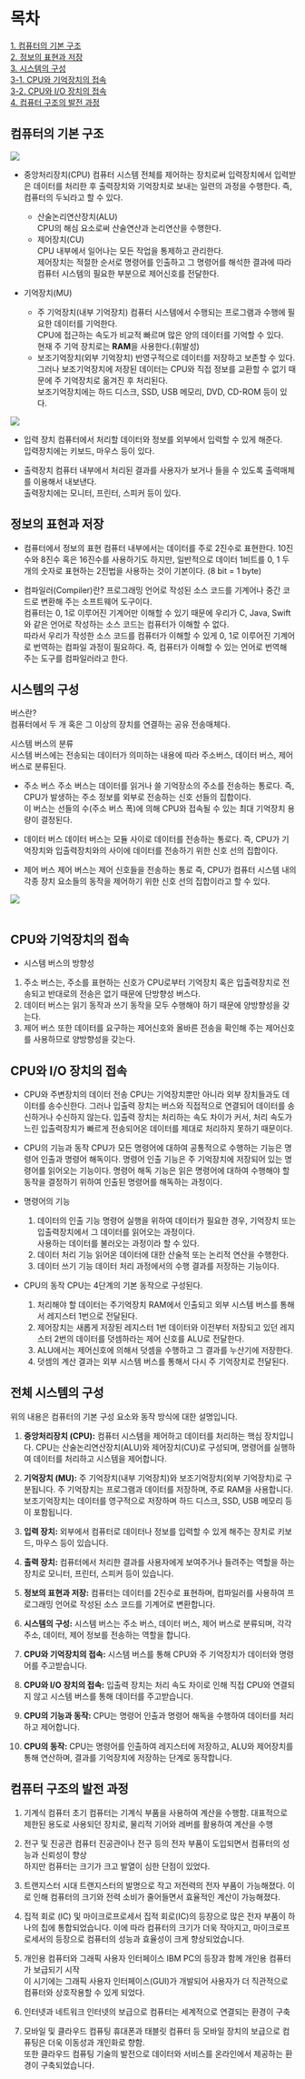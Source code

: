 # 목차 
[1. 컴퓨터의 기본 구조](#컴퓨터의-기본-구조) <br>
[2. 정보의 표현과 저장](#정보의-표현과-저장) <br>
[3. 시스템의 구성](#시스템의-구성) <br>
[3-1. CPU와 기억장치의 접속](#cpu와-기억장치의-접속) <br>
[3-2. CPU와 I/O 장치의 접속](#cpu와-io-장치의-접속) <br>
[4. 컴퓨터 구조의 발전 과정](#컴퓨터-구조의-발전-과정) <br>

## 컴퓨터의 기본 구조
<img src="https://github.com/hdaisywd/CS-Study/assets/102342953/592a735f-e0f0-4774-9c73-488178994722">

- 중앙처리장치(CPU)
컴퓨터 시스템 전체를 제어하는 장치로써 입력장치에서 입력받은 데이터를 처리한 후 출력장치와 기억장치로 보내는 일련의 과정을 수행한다. 즉, 컴퓨터의 두뇌라고 할 수 있다. <br>
  - 산술논리연산장치(ALU) <br>
  CPU의 해심 요소로써 산술연산과 논리연산을 수행한다. <br>
  - 제어장치(CU) <br>
  CPU 내부에서 일어나는 모든 작업을 통제하고 관리한다. <br>
  제어장치는 적절한 순서로 명령어를 인출하고 그 명령어를 해석한 결과에 따라 컴퓨터 시스템의 필요한 부분으로 제어신호를 전달한다.
  
- 기억장치(MU)
  - 주 기억장치(내부 기억장치)
  컴퓨터 시스템에서 수행되는 프로그램과 수행에 필요한 데이터를 기억한다. <br>
  CPU에 접근하는 속도가 비교적 빠르며 많은 양의 데이터를 기억할 수 있다. <br>
  현재 주 기억 장치로는 **RAM**을 사용한다.(휘발성) <br>
  - 보조기억장치(외부 기억장치)
  반영구적으로 데이터를 저장하고 보존할 수 있다. <br>
  그러나 보조기억장치에 저장된 데이터는 CPU와 직접 정보를 교환할 수 없기 때문에 주 기억장치로 옮겨진 후 처리된다. <br>
  보조기억장치에는 하드 디스크, SSD, USB 메모리, DVD, CD-ROM 등이 있다. <br>

<img src="https://github.com/z-wook/z-wook/assets/101041221/e87d5255-8516-4024-92c0-99ba55f8d515">
<br>

- 입력 장치
컴퓨터에서 처리할 데이터와 정보를 외부에서 입력할 수 있게 해준다. <br>
입력장치에는 키보드, 마우스 등이 있다. <br>

- 출력장치 
컴퓨터 내부에서 처리된 결과를 사용자가 보거나 들을 수 있도록 출력매체를 이용해서 내보낸다. <br>
출력장치에는 모니터, 프린터, 스피커 등이 있다. <br>


## 정보의 표현과 저장 
- 컴퓨터에서 정보의 표현 
컴퓨터 내부에서는 데이터를 주로 2진수로 표현한다. 10진수와 8진수 혹은 16진수를 사용하기도 하지만, 일반적으로 데이터 1비트를 0, 1 두 개의 숫자로 표현하는 2진법을 사용하는 것이 기본이다. (8 bit = 1 byte) 

- 컴파일러(Compiler)란?
프로그래밍 언어로 작성된 소스 코드를 기계어나 중간 코드로 변환해 주는 소프트웨어 도구이다. <br>
컴퓨터는 0, 1로 이루어진 기계어만 이해할 수 있기 때문에 우리가 C, Java, Swift와 같은 언어로 작성하는 소스 코드는 컴퓨터가 이해할 수 없다. <br>
따라서 우리가 작성한 소스 코드를 컴퓨터가 이해할 수 있게 0, 1로 이루어진 기계어로 번역하는 컴파일 과정이 필요하다. 즉, 컴퓨터가 이해할 수 있는 언어로 번역해 주는 도구를 컴파일러라고 한다. <br>

## 시스템의 구성 
버스란? <br>
컴퓨터에서 두 개 혹은 그 이상의 장치를 연결하는 공유 전송매체다. <br>

시스템 버스의 분류 <br>
시스템 버스에는 전송되는 데이터가 의미하는 내용에 따라 주소버스, 데이터 버스, 제어 버스로 분류된다. <br>

- 주소 버스
주소 버스는 데이터를 읽거나 쓸 기억장소의 주소를 전송하는 통로다. 즉, CPU가 발생하는 주소 정보를 외부로 전송하는 신호 선들의 집합이다. <br>
이 버스는 선들의 수(주소 버스 폭)에 의해 CPU와 접속될 수 있는 최대 기억장치 용량이 결정된다. <br>

- 데이터 버스 
데이터 버스는 모듈 사이로 데이터를 전송하는 통로다. 즉, CPU가 기억장치와 입출력장치와의 사이에 데이터를 전송하기 위한 신호 선의 집합이다. <br>

- 제어 버스
제어 버스는 제어 신호들을 전송하는 통로 즉, CPU가 컴퓨터 시스템 내의 각종 장치 요소들의 동작을 제어하기 위한 신호 선의 집합이라고 할 수 있다. <br>


<img src="https://github.com/z-wook/z-wook/assets/101041221/60f05c30-2216-4492-957c-876b46b01273">
<br><br>

## CPU와 기억장치의 접속
- 시스템 버스의 방향성
1. 주소 버스는, 주소를 표현하는 신호가 CPU로부터 기억장치 혹은 입출력장치로 전송되고 반대로의 전송은 없기 때문에 단방향성 버스다.
2. 데이터 버스는 읽기 동작과 쓰기 동작을 모두 수행해야 하기 때문에 양방향성을 갖는다.
3. 제어 버스 또한 데이터를 요구하는 제어신호와 올바른 전송을 확인해 주는 제어신호를 사용하므로 양방향성을 갖는다.

## CPU와 I/O 장치의 접속
- CPU와 주변장치의 데이터 전송
CPU는 기억장치뿐만 아니라 외부 장치들과도 데이터를 송수신한다. 그러나 입출력 장치는 버스와 직접적으로 연결되어 데이터를 송신하거나 수신하지 않는다. 입출력 장치는 처리하는 속도 차이가 커서, 처리 속도가 느린 입출력장치가 빠르게 전송되어온 데이터를 제대로 처리하지 못하기 때문이다.

- CPU의 기능과 동작
CPU가 모든 명령어에 대하여 공통적으로 수행하는 기능은 명령어 인출과 명령어 해독이다. 명령어 인출 기능은 주 기억장치에 저장되어 있는 명령어를 읽어오는 기능이다. 명령어 해독 기능은 읽은 명령어에 대하여 수행해야 할 동작을 결정하기 위하여 인출된 명령어를 해독하는 과정이다.

- 명령어의 기능
  1. 데이터의 인출 기능
  명령어 실행을 위하여 데이터가 필요한 경우, 기억장치 또는 입출력장치에서 그 데이터를 읽어오는 과정이다. <br>
  사용하는 데이터를 불러오는 과정이라 할 수 있다.
  2. 데이터 처리 기능
  읽어온 데이터에 대한 산술적 또는 논리적 연산을 수행한다.
  3. 데이터 쓰기 기능
  데이터 처리 과정에서의 수행 결과를 저장하는 기능이다.
  
- CPU의 동작
CPU는 4단계의 기본 동작으로 구성된다.
  1. 처리해야 할 데이터는 주기억장치 RAM에서 인출되고 외부 시스템 버스를 통해서 레지스터 1번으로 전달된다.
  2. 제어장치는 새롭게 저장된 레지스터 1번 데이터와 이전부터 저장되고 있던 레지스터 2번의 데이터를 덧셈하라는 제어 신호를 ALU로 전달한다.
  3. ALU에서는 제어신호에 의해서 덧셈을 수행하고 그 결과를 누산기에 저장한다.
  4. 덧셈의 계산 결과는 외부 시스템 버스를 통해서 다시 주 기억장치로 전달된다.

## 전체 시스템의 구성
위의 내용은 컴퓨터의 기본 구성 요소와 동작 방식에 대한 설명입니다.

1. **중앙처리장치 (CPU):** 컴퓨터 시스템을 제어하고 데이터를 처리하는 핵심 장치입니다. CPU는 산술논리연산장치(ALU)와 제어장치(CU)로 구성되며, 명령어를 실행하여 데이터를 처리하고 시스템을 제어합니다.

2. **기억장치 (MU):** 주 기억장치(내부 기억장치)와 보조기억장치(외부 기억장치)로 구분됩니다. 주 기억장치는 프로그램과 데이터를 저장하며, 주로 RAM을 사용합니다. 보조기억장치는 데이터를 영구적으로 저장하며 하드 디스크, SSD, USB 메모리 등이 포함됩니다.

3. **입력 장치:** 외부에서 컴퓨터로 데이터나 정보를 입력할 수 있게 해주는 장치로 키보드, 마우스 등이 있습니다.

4. **출력 장치:** 컴퓨터에서 처리한 결과를 사용자에게 보여주거나 들려주는 역할을 하는 장치로 모니터, 프린터, 스피커 등이 있습니다.

5. **정보의 표현과 저장:** 컴퓨터는 데이터를 2진수로 표현하며, 컴파일러를 사용하여 프로그래밍 언어로 작성된 소스 코드를 기계어로 변환합니다.

6. **시스템의 구성:** 시스템 버스는 주소 버스, 데이터 버스, 제어 버스로 분류되며, 각각 주소, 데이터, 제어 정보를 전송하는 역할을 합니다.

7. **CPU와 기억장치의 접속:** 시스템 버스를 통해 CPU와 주 기억장치가 데이터와 명령어를 주고받습니다.

8. **CPU와 I/O 장치의 접속:** 입출력 장치는 처리 속도 차이로 인해 직접 CPU와 연결되지 않고 시스템 버스를 통해 데이터를 주고받습니다.

9. **CPU의 기능과 동작:** CPU는 명령어 인출과 명령어 해독을 수행하여 데이터를 처리하고 제어합니다.

10. **CPU의 동작:** CPU는 명령어를 인출하여 레지스터에 저장하고, ALU와 제어장치를 통해 연산하며, 결과를 기억장치에 저장하는 단계로 동작합니다.

## 컴퓨터 구조의 발전 과정 
1. 기계식 컴퓨터
초기 컴퓨터는 기계식 부품을 사용하여 계산을 수행함. 대표적으로 제한된 용도로 사용되던 장치로, 물리적 기어와 레버를 활용하여 계산을 수행

2. 전구 및 진공관 컴퓨터
진공관이나 전구 등의 전자 부품이 도입되면서 컴퓨터의 성능과 신뢰성이 향상 <br>
하지만 컴퓨터는 크기가 크고 발열이 심한 단점이 있었다.

3. 트랜지스터 시대
트랜지스터의 발명으로 작고 저전력의 전자 부품이 가능해졌다. 이로 인해 컴퓨터의 크기와 전력 소비가 줄어들면서 효율적인 계산이 가능해졌다.

4. 집적 회로 (IC) 및 마이크로프로세서
집적 회로(IC)의 등장으로 많은 전자 부품이 하나의 칩에 통합되었습니다. 이에 따라 컴퓨터의 크기가 더욱 작아지고, 마이크로프로세서의 등장으로 컴퓨터의 성능과 효율성이 크게 향상되었습니다.

5. 개인용 컴퓨터와 그래픽 사용자 인터페이스
IBM PC의 등장과 함께 개인용 컴퓨터가 보급되기 시작 <br>
이 시기에는 그래픽 사용자 인터페이스(GUI)가 개발되어 사용자가 더 직관적으로 컴퓨터와 상호작용할 수 있게 되었다.

6. 인터넷과 네트워크
인터넷의 보급으로 컴퓨터는 세계적으로 연결되는 환경이 구축

7. 모바일 및 클라우드 컴퓨팅 
휴대폰과 태블릿 컴퓨터 등 모바일 장치의 보급으로 컴퓨팅은 더욱 이동성과 개인화로 향함. <br>
또한 클라우드 컴퓨팅 기술의 발전으로 데이터와 서비스를 온라인에서 제공하는 환경이 구축되었습니다.